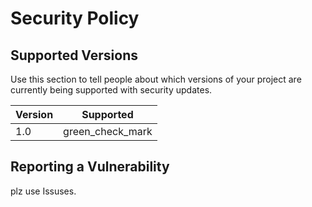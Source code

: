 # Security Policy

## Supported Versions

Use this section to tell people about which versions of your project are
currently being supported with security updates.

| Version | Supported          |
| ------- | ------------------ |
|1.0      | green_check_mark

## Reporting a Vulnerability

plz use Issuses.
